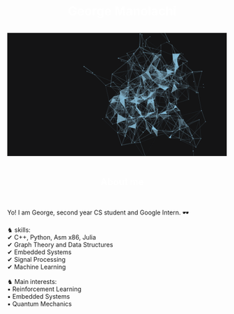 <div id="user-content-toc" style="color: white;">
  <ul align="center">
    <summary><h1 style="display: inline-block; color: white;">George Manolachi</h1></summary>
  </ul>
</div>
<img src="https://github.com/Zeffar/Zeffar/blob/main/Zeffar%20-%20files/wallpaper.gif">

<div id="user-content-toc" style="color: white;">
  <ul align="center">
    <summary><h2 style="display: inline-block; color: white;">About me</h2></summary>
  </ul>
</div>

<br> 
Yo! I am George, second year CS student and Google Intern. 🕶️
<br>
<br>
♞ skills: <br>
✔ C++, Python, Asm x86, Julia <br>
✔ Graph Theory and Data Structures <br>
✔ Embedded Systems <br>
✔ Signal Processing <br>
✔ Machine Learning <br>
 <br>
 ♞ Main interests: <br>
▪️ Reinforcement Learning <br>
▪️ Embedded Systems <br>
▪️ Quantum Mechanics <br>
<br>

